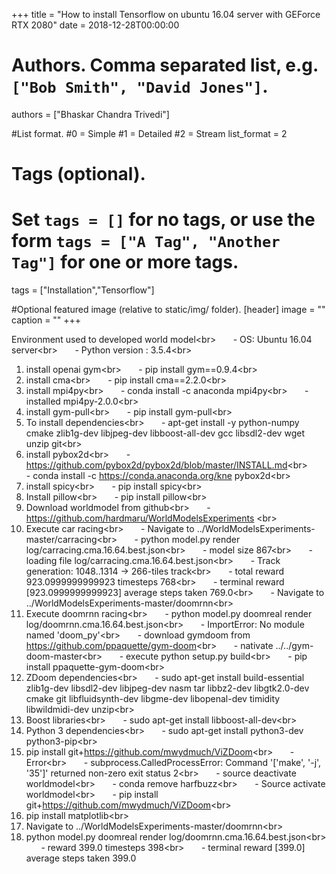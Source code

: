 +++
title = "How to install Tensorflow on ubuntu 16.04 server with GEForce RTX 2080" 
date = 2018-12-28T00:00:00

# Authors. Comma separated list, e.g. `["Bob Smith", "David Jones"]`.
authors = ["Bhaskar Chandra Trivedi"]

#List format.
#0 = Simple
#1 = Detailed
#2 = Stream
list_format = 2

# Tags (optional).
#   Set `tags = []` for no tags, or use the form `tags = ["A Tag", "Another Tag"]` for one or more tags.
tags = ["Installation","Tensorflow"]


#Optional featured image (relative to static/img/ folder).
[header] 
image = "" 
caption = "" 
+++

Environment used to developed world model<br\>
&nbsp;  &nbsp;  &nbsp;  - OS: Ubuntu 16.04 server<br\>
&nbsp;  &nbsp;  &nbsp;  - Python version : 3.5.4<br\>


1. install openai gym<br\>
&nbsp;  &nbsp;  &nbsp;  - pip install gym==0.9.4<br\>
2. install cma<br\>
&nbsp;  &nbsp;  &nbsp;  - pip install cma==2.2.0<br\>
3. install mpi4py<br\>
&nbsp;  &nbsp;  &nbsp;  - conda install -c anaconda mpi4py<br\>
&nbsp;  &nbsp;  &nbsp;  - installed mpi4py-2.0.0<br\>
4. install gym-pull<br\>
&nbsp;  &nbsp;  &nbsp;  - pip install gym-pull<br\>
5. To install dependencies<br\>
&nbsp;  &nbsp;  &nbsp;  - apt-get install -y python-numpy cmake zlib1g-dev libjpeg-dev libboost-all-dev gcc libsdl2-dev wget unzip git<br\>
6. install pybox2d<br\>
&nbsp;  &nbsp;  &nbsp;  - https://github.com/pybox2d/pybox2d/blob/master/INSTALL.md<br\>
&nbsp;  &nbsp;  &nbsp;  - conda install -c https://conda.anaconda.org/kne pybox2d<br\>
7. install spicy<br\>
&nbsp;  &nbsp;  &nbsp;  - pip install spicy<br\>
8. Install pillow<br\>
&nbsp;  &nbsp;  &nbsp;  - pip install pillow<br\>
9. Download worldmodel from github<br\>
&nbsp;  &nbsp;  &nbsp;  - https://github.com/hardmaru/WorldModelsExperiments <br\>
10. Execute car racing<br\>
&nbsp;  &nbsp;  &nbsp;  - Navigate to ../WorldModelsExperiments-master/carracing<br\>
&nbsp;  &nbsp;  &nbsp;  - python model.py render log/carracing.cma.16.64.best.json<br\>
&nbsp;  &nbsp;  &nbsp;  - model size 867<br\>
&nbsp;  &nbsp;  &nbsp;  - loading file log/carracing.cma.16.64.best.json<br\>
&nbsp;  &nbsp;  &nbsp;  - Track generation: 1048..1314 -> 266-tiles track<br\>
&nbsp;  &nbsp;  &nbsp;  - total reward 923.0999999999923 timesteps 768<br\>
&nbsp;  &nbsp;  &nbsp;  - terminal reward [923.0999999999923] average steps taken 769.0<br\>
&nbsp;  &nbsp;  &nbsp;  - Navigate to ../WorldModelsExperiments-master/doomrnn<br\>
10. Execute doomrnn racing<br\>
&nbsp;  &nbsp;  &nbsp;  - python model.py doomreal render log/doomrnn.cma.16.64.best.json<br\>
&nbsp;  &nbsp;  &nbsp;  - ImportError: No module named 'doom_py'<br\>
&nbsp;  &nbsp;  &nbsp;  - download gymdoom from https://github.com/ppaquette/gym-doom<br\>
&nbsp;  &nbsp;  &nbsp;  - nativate ../../gym-doom-master<br\>
&nbsp;  &nbsp;  &nbsp;  - execute python setup.py build<br\>
&nbsp;  &nbsp;  &nbsp;  - pip install ppaquette-gym-doom<br\>
11. ZDoom dependencies<br\>
&nbsp;  &nbsp;  &nbsp;  - sudo apt-get install build-essential zlib1g-dev libsdl2-dev libjpeg-dev nasm tar libbz2-dev libgtk2.0-dev cmake git libfluidsynth-dev libgme-dev libopenal-dev timidity libwildmidi-dev unzip<br\>
12. Boost libraries<br\>
&nbsp;  &nbsp;  &nbsp;  - sudo apt-get install libboost-all-dev<br\>
13. Python 3 dependencies<br\>
&nbsp;  &nbsp;  &nbsp;  - sudo apt-get install python3-dev python3-pip<br\>
14. pip install git+https://github.com/mwydmuch/ViZDoom<br\>
&nbsp;  &nbsp;  &nbsp;  - Error<br\> 
&nbsp;  &nbsp;  &nbsp;  - subprocess.CalledProcessError: Command '['make', '-j', '35']' returned non-zero exit status 2<br\>
&nbsp;  &nbsp;  &nbsp;  - source deactivate worldmodel<br\>
&nbsp;  &nbsp;  &nbsp;  - conda remove harfbuzz<br\>
&nbsp;  &nbsp;  &nbsp;  - Source activate worldmodel<br\>
&nbsp;  &nbsp;  &nbsp;  - pip install git+https://github.com/mwydmuch/ViZDoom<br\>
15. pip install matplotlib<br\>
16. Navigate to ../WorldModelsExperiments-master/doomrnn<br\>
17. python model.py doomreal render log/doomrnn.cma.16.64.best.json<br\>
&nbsp;  &nbsp;  &nbsp;  - reward 399.0 timesteps 398<br\>
&nbsp;  &nbsp;  &nbsp;  - terminal reward [399.0] average steps taken 399.0

